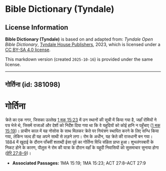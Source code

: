 # Bible Dictionary (Tyndale)

## License Information

**Bible Dictionary (Tyndale)** is based on and adapted from: _Tyndale Open Bible Dictionary_, [Tyndale House Publishers](https://tyndaleopenresources.com/), 2023, which is licensed under a [CC BY-SA 4.0 license](https://creativecommons.org/licenses/by-sa/4.0/legalcode.en).

This markdown version (created `2025-10-16`) is provided under the same license.



--------------------------------

## गोर्तिना (id: 381098)

गोर्तिना
========

क्रेते का एक नगर, जिसका उल्लेख [1 मक 15:23](https://ref.ly/1Macc15:23) में उन स्थानों की सूची में किया गया है, जहाँ रोमियों ने पत्र भेजे थे, जिसमें राजाओं और देशों को निर्देश दिया गया था कि वे यहूदियों को कोई हानि न पहुँचाए ([1 मक 15:19](https://ref.ly/1Macc15:19))। प्राचीन काल में यह नोसोस के साथ मिलकर क्रेते पर नियंत्रण स्थापित करने के लिए सन्धि किया गया, लेकिन जल्द ही यह अपने साथी से लड़ने लगा। रोम के अधीन, यह क्रेते की राजधानी बन गया। 1884 में खुदाई के दौरान पाँचवीं शताब्दी ईसा पूर्व का गोर्तिना विधि संहिता प्राप्त हुआ। शुभलंगरबारी के निकट होने के कारण, पौलुस ने रोम की यात्रा के दौरान वहाँ के यहूदी निवासियों को सुसमाचार सुनाया होगा ([प्रेरि 27:8–9](https://ref.ly/Acts27:8-Acts27:9))।

* **Associated Passages:** 1MA 15:19; 1MA 15:23; ACT 27:8–ACT 27:9

